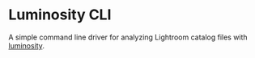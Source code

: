 # Luminosity CLI

A simple command line driver for analyzing Lightroom catalog files
with [luminosity](https://github.com/aalpern/luminosity).
